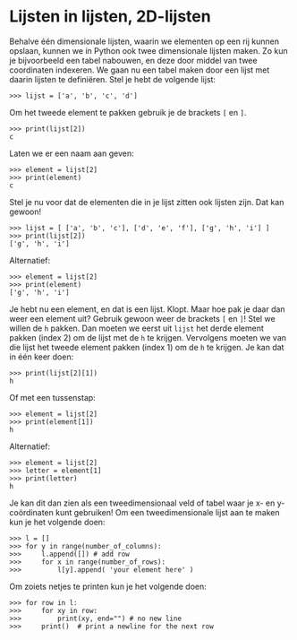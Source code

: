 # Lijsten in lijsten, 2D-lijsten

Behalve één dimensionale lijsten, waarin we elementen op een rij kunnen opslaan, kunnen we in Python ook twee dimensionale lijsten maken.
Zo kun je bijvoorbeeld een tabel nabouwen, en deze door middel van twee coordinaten indexeren. We gaan nu een tabel maken door een lijst met daarin lijsten te definiëren.
Stel je hebt de volgende lijst:

    >>> lijst = ['a', 'b', 'c', 'd']

Om het tweede element te pakken gebruik je de brackets `[` en `]`.

    >>> print(lijst[2])
    c

Laten we er een naam aan geven:

    >>> element = lijst[2]
    >>> print(element)
    c

Stel je nu voor dat de elementen die in je lijst zitten ook lijsten zijn. Dat kan gewoon!

    >>> lijst = [ ['a', 'b', 'c'], ['d', 'e', 'f'], ['g', 'h', 'i'] ]
    >>> print(lijst[2])
    ['g', 'h', 'i']

Alternatief:

    >>> element = lijst[2]
    >>> print(element)
    ['g', 'h', 'i']

Je hebt nu een element, en dat is een lijst. Klopt. Maar hoe pak je daar dan
weer een element uit? Gebruik gewoon weer de brackets `[` en `]`! Stel we
willen de `h` pakken. Dan moeten we eerst uit `lijst` het derde element pakken
(index 2) om de lijst met de `h` te krijgen. Vervolgens moeten we van die lijst
het tweede element pakken (index 1) om de `h` te krijgen. Je kan dat in één
keer doen:

    >>> print(lijst[2][1])
    h

Of met een tussenstap:

    >>> element = lijst[2]
    >>> print(element[1])
    h

Alternatief:

    >>> element = lijst[2]
    >>> letter = element[1]
    >>> print(letter)
    h

Je kan dit dan zien als een tweedimensionaal veld of tabel waar je x- en y-coördinaten
kunt gebruiken! Om een tweedimensionale lijst aan te maken kun je het volgende doen:

    >>> l = []
    >>> for y in range(number_of_columns):
    >>>     l.append([]) # add row
    >>>     for x in range(number_of_rows):
    >>>         l[y].append( 'your element here' )

Om zoiets netjes te printen kun je het volgende doen:

    >>> for row in l:
    >>>     for xy in row:
    >>>         print(xy, end="") # no new line
    >>>     print()  # print a newline for the next row
